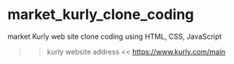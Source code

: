 # market_kurly_clone_coding
market Kurly web site clone coding using HTML, CSS, JavaScript

>> kurly website address <<
https://www.kurly.com/main
